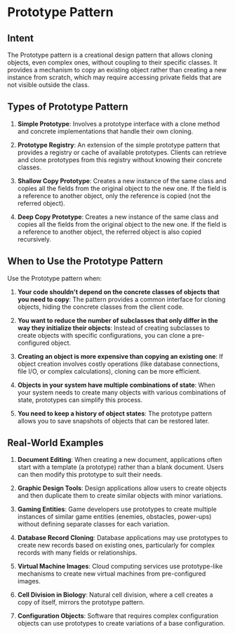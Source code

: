 # Prototype Pattern

## Intent
The Prototype pattern is a creational design pattern that allows cloning objects, even complex ones, without coupling to their specific classes. It provides a mechanism to copy an existing object rather than creating a new instance from scratch, which may require accessing private fields that are not visible outside the class.

## Types of Prototype Pattern

1. **Simple Prototype**: Involves a prototype interface with a clone method and concrete implementations that handle their own cloning.

2. **Prototype Registry**: An extension of the simple prototype pattern that provides a registry or cache of available prototypes. Clients can retrieve and clone prototypes from this registry without knowing their concrete classes.

3. **Shallow Copy Prototype**: Creates a new instance of the same class and copies all the fields from the original object to the new one. If the field is a reference to another object, only the reference is copied (not the referred object).

4. **Deep Copy Prototype**: Creates a new instance of the same class and copies all the fields from the original object to the new one. If the field is a reference to another object, the referred object is also copied recursively.

## When to Use the Prototype Pattern

Use the Prototype pattern when:

1. **Your code shouldn't depend on the concrete classes of objects that you need to copy**: The pattern provides a common interface for cloning objects, hiding the concrete classes from the client code.

2. **You want to reduce the number of subclasses that only differ in the way they initialize their objects**: Instead of creating subclasses to create objects with specific configurations, you can clone a pre-configured object.

3. **Creating an object is more expensive than copying an existing one**: If object creation involves costly operations (like database connections, file I/O, or complex calculations), cloning can be more efficient.

4. **Objects in your system have multiple combinations of state**: When your system needs to create many objects with various combinations of state, prototypes can simplify this process.

5. **You need to keep a history of object states**: The prototype pattern allows you to save snapshots of objects that can be restored later.

## Real-World Examples

1. **Document Editing**: When creating a new document, applications often start with a template (a prototype) rather than a blank document. Users can then modify this prototype to suit their needs.

2. **Graphic Design Tools**: Design applications allow users to create objects and then duplicate them to create similar objects with minor variations.

3. **Gaming Entities**: Game developers use prototypes to create multiple instances of similar game entities (enemies, obstacles, power-ups) without defining separate classes for each variation.

4. **Database Record Cloning**: Database applications may use prototypes to create new records based on existing ones, particularly for complex records with many fields or relationships.

5. **Virtual Machine Images**: Cloud computing services use prototype-like mechanisms to create new virtual machines from pre-configured images.

6. **Cell Division in Biology**: Natural cell division, where a cell creates a copy of itself, mirrors the prototype pattern.

7. **Configuration Objects**: Software that requires complex configuration objects can use prototypes to create variations of a base configuration.

